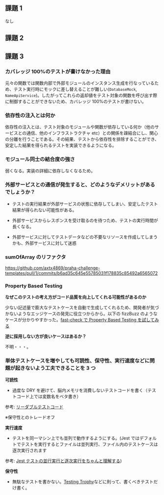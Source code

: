 ## 課題 1

なし

## 課題 2

## 課題 3

### カバレッジ 100%のテストが書けなかった理由

元々の関数では関数内部で外部モジュールのインスタンス生成を行なっているため、テスト実行時にモックに差し替えることが難しい(`DatabaseMock`, `NameApiService`)。したがってこれらの返却値をテスト対象の関数を呼び出す際に制御することができないため、カバレッジ 100%のテストが書けない。

### 依存性の注入とは何か

依存性の注入とは、テスト対象のモジュールや関数が依存している何か（他のサービスとの通信、他のインフラストラクチャ etc）との関係を疎結合にし、関心の分離を行うことである。その結果、テストから依存性を排除することができ、安定した結果を得られるテストを実装できるようになる。

### モジュール同士の結合度の強さ

弱くなる。実装の詳細に依存しなくなるため。

### 外部サービスとの通信が発生すると、どのようなデメリットがあるでしょうか？

- テストの実行結果が外部サービスの状態に依存してしまい、安定したテスト結果が得られない可能性がある。

- 外部サービスからレスポンスを受け取るのを待つため、テストの実行時間が長くなる。

- 外部サービスに対してテストデータなどの不要なリソースを作成してしまうかも、外部サービスに対して迷惑

### sumOfArray のリファクタ

https://github.com/axtx4869/praha-challenge-templates/pull/1/commits/b6ad35c645e55785031f178835c85492a6565072

### Property Based Testing

**なぜこのテストの考え方がコード品質を向上してくれる可能性があるのか**

少ない記述量で膨大なテストケースを自動で生成してくれるため、開発者が気づかないようなエッジケースの発見に役立つからから。以下の fizzBuzz のようなケースが分かりやすかった。[fast-check で Property Based Testing を試してみる
](https://zenn.dev/ryo_kawamata/articles/22d4408bd1f138)

**逆に採用しない方が良いケースはあるか？**

不明・・・。

### 単体テストケースを増やしても可読性、保守性、実行速度などに問題が起きないよう工夫できることを 3 つ

**可読性**

- 過度な DRY を避けて、脳内メモリを消費しないテストコードを書く（テストコード上では変数名をベタ書き）

参考: [リーダブルテストコード
](https://logmi.jp/tech/articles/327449)

※保守性とのトレードオフ

**実行速度**

- テストを同一マシン上でも並列で動作するようにする。(Jest ではデフォルトでテストを実行するとファイルは並列実行、ファイル内のテストケースは逐次実行されます

参考: [Jest テストの並行実行と逐次実行をちゃんと理解する](https://qiita.com/noriaki/items/5d800ea1813c465a0a11))

**保守性**

- 無駄なテストを書かない。[Testing Trophy](https://kentcdodds.com/blog/the-testing-trophy-and-testing-classifications)などに則って、書くべきテストだけ書く。
